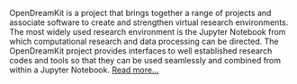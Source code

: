 OpenDreamKit is a project that brings together a range of projects and associate software to create and strengthen virtual research environments. The most widely used research environment is the Jupyter Notebook from which computational research and data processing can be directed. The OpenDreamKit project provides interfaces to well established research codes and tools so that they can be used seamlessly and combined from within a Jupyter Notebook. [Read more...](project/about)
